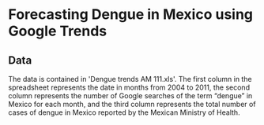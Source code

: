 
# Forecasting Dengue in Mexico using Google Trends

## Data
The data is contained in 'Dengue trends AM 111.xls'. The first column in the spreadsheet represents the date in months from 2004 to 2011, the second column represents the number of Google searches of the term “dengue” in Mexico for each month, and the third column represents the total number of cases of dengue in Mexico reported by the Mexican Ministry of Health. 
